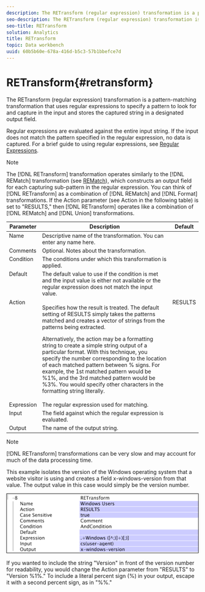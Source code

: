 ```yaml
---
description: The RETransform (regular expression) transformation is a pattern-matching transformation that uses regular expressions to specify a pattern to look for and capture in the input and stores the captured string in a designated output field.
seo-description: The RETransform (regular expression) transformation is a pattern-matching transformation that uses regular expressions to specify a pattern to look for and capture in the input and stores the captured string in a designated output field.
seo-title: RETransform
solution: Analytics
title: RETransform
topic: Data workbench
uuid: 60b5b60e-678a-416d-b5c3-57b1bbefce7d
---
```


# RETransform{#retransform}

The RETransform (regular expression) transformation is a pattern-matching transformation that uses regular expressions to specify a pattern to look for and capture in the input and stores the captured string in a designated output field.

Regular expressions are evaluated against the entire input string. If the input does not match the pattern specified in the regular expression, no data is captured. For a brief guide to using regular expressions, see [Regular Expressions](../../../../../home/c-dataset-const-proc/c-reg-exp.md#concept-070077baa419475094ef0469e92c5b9c).

>[!NOTE]
>
>The [!DNL RETransform] transformation operates similarly to the [!DNL REMatch] transformation (see [REMatch](../../../../../home/c-dataset-const-proc/c-data-trans/c-transf-types/c-standard-transf/c-rematch.md#concept-7f0b1caad1df46aabef4448f88261a8e)), which constructs an output field for each capturing sub-pattern in the regular expression. You can think of [!DNL RETransform] as a combination of [!DNL REMatch] and [!DNL Format] transformations. If the Action parameter (see Action in the following table) is set to "RESULTS," then [!DNL RETransform] operates like a combination of [!DNL REMatch] and [!DNL Union] transformations.

<table id="table_51B7342E6A5E4E31913BD0F6A6ACC424"> 
 <thead> 
  <tr valign="top"> 
   <th colname="col1" class="entry"> Parameter </th> 
   <th colname="col2" class="entry"> Description </th> 
   <th colname="col3" class="entry"> Default </th> 
  </tr> 
 </thead>
 <tbody> 
  <tr valign="top"> 
   <td colname="col1"> Name </td> 
   <td colname="col2"> Descriptive name of the transformation. You can enter any name here. </td> 
   <td colname="col3"></td> 
  </tr> 
  <tr valign="top"> 
   <td colname="col1"> Comments </td> 
   <td colname="col2"> Optional. Notes about the transformation. </td> 
   <td colname="col3"></td> 
  </tr> 
  <tr valign="top"> 
   <td colname="col1"> Condition </td> 
   <td colname="col2"> The conditions under which this transformation is applied. </td> 
   <td colname="col3"></td> 
  </tr> 
  <tr valign="top"> 
   <td colname="col1"> Default </td> 
   <td colname="col2"> The default value to use if the condition is met and the input value is either not available or the regular expression does not match the input value. </td> 
   <td colname="col3"></td> 
  </tr> 
  <tr valign="top"> 
   <td colname="col1"> Action </td> 
   <td colname="col2"> <p>Specifies how the result is treated. The default setting of RESULTS simply takes the patterns matched and creates a vector of strings from the patterns being extracted. </p> <p> Alternatively, the action may be a formatting string to create a simple string output of a particular format. With this technique, you specify the number corresponding to the location of each matched pattern between % signs. For example, the 1st matched pattern would be %1%, and the 3rd matched pattern would be %3%. You would specify other characters in the formatting string literally. </p> </td> 
   <td colname="col3"> RESULTS </td> 
  </tr> 
  <tr valign="top"> 
   <td colname="col1"> Expression </td> 
   <td colname="col2"> The regular expression used for matching. </td> 
   <td colname="col3"></td> 
  </tr> 
  <tr valign="top"> 
   <td colname="col1"> Input </td> 
   <td colname="col2"> The field against which the regular expression is evaluated. </td> 
   <td colname="col3"></td> 
  </tr> 
  <tr valign="top"> 
   <td colname="col1"> Output </td> 
   <td colname="col2"> The name of the output string. </td> 
   <td colname="col3"></td> 
  </tr> 
 </tbody> 
</table>

>[!NOTE]
>
>[!DNL RETransform] transformations can be very slow and may account for much of the data processing time.

This example isolates the version of the Windows operating system that a website visitor is using and creates a field x-windows-version from that value. The output value in this case would simply be the version number.

![](assets/cfg_TransformationType_RegularExpression.png)

If you wanted to include the string "Version" in front of the version number for readability, you would change the Action parameter from "RESULTS" to "Version %1%." To include a literal percent sign (%) in your output, escape it with a second percent sign, as in "%%." 
